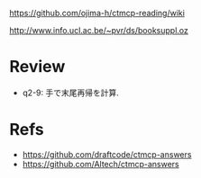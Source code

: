 https://github.com/ojima-h/ctmcp-reading/wiki

http://www.info.ucl.ac.be/~pvr/ds/booksuppl.oz


Review
========================

* q2-9: 手で末尾再帰を計算.


Refs
========================

* https://github.com/draftcode/ctmcp-answers
* https://github.com/Altech/ctmcp-answers
